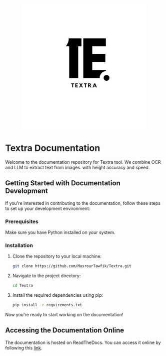 <p align="center">
    <img src="./assets/Textra_Logo.png" alt="Textra Banner" width="400" height="400" />
</p>

# Textra Documentation

Welcome to the documentation repository for Textra tool. We combine OCR and LLM to extract text from images.
with height accuracy and speed.

## Getting Started with Documentation Development

If you're interested in contributing to the documentation, follow these steps to set up your development environment:

### Prerequisites

Make sure you have Python installed on your system.

### Installation

1. Clone the repository to your local machine:

   ```bash
   git clone https://github.com/MasrourTawfik/Textra.git
   ```

2. Navigate to the project directory:

   ```bash
   cd Textra
   ```

3. Install the required dependencies using pip:

   ```bash
   pip install -r requirements.txt
   ```

Now you're ready to start working on the documentation!

## Accessing the Documentation Online

The documentation is hosted on ReadTheDocs. You can access it online by following this [link](https://textra.readthedocs.io/fr/latest/).
